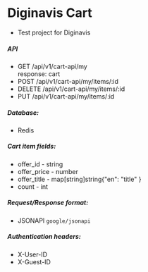# Diginavis Cart 

- Test project for Diginavis

##### API
- GET /api/v1/cart-api/my  
response: cart
- POST /api/v1/cart-api/my/items/:id
- DELETE /api/v1/cart-api/my/items/:id
- PUT /api/v1/cart-api/my/items/:id
  
##### Database:
- Redis
  
##### Cart item fields:
- offer_id - string
- offer_price - number
- offer_title - map[string]string{"en": "title" }
- count - int
  
##### Request/Response format: 
- JSONAPI `google/jsonapi`
  
##### Authentication headers:
- X-User-ID
- X-Guest-ID